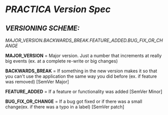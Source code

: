 # ***PRACTICA*** *Version Spec*

## ***VERSIONING SCHEME:***
*MAJOR_VERSION.BACKWARDS_BREAK.FEATURE_ADDED.BUG_FIX_OR_CHANGE*

**MAJOR_VERSION** = Major version. Just a number that increments at really big events (ex. at a complete re-write or big changes)

**BACKWARDS_BREAK** = If something in the new version makes it so that you can't use the application the same way you did before (ex. if feature was removed) [SemVer Major]

**FEATURE_ADDED** = If a feature or functionality was added [SemVer Minor]

**BUG_FIX_OR_CHANGE** = If a bug got fixed or if there was a small change(ex. if there was a typo in a label) [SemVer patch]
